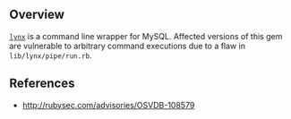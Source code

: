 ## Overview
[`lynx`](https://rubygems.org/gems/lynx) is a command line wrapper for MySQL.
Affected versions of this gem are vulnerable to arbitrary command executions due to a flaw in `lib/lynx/pipe/run.rb`.

## References
- http://rubysec.com/advisories/OSVDB-108579
